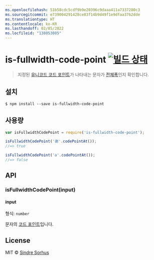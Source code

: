 ```yaml
---
ms.openlocfilehash: 51b58cdc5cdf9b9e20396c9daaa411a7337280c3
ms.sourcegitcommit: e739004291428ce83f14b9d49f1e9dfaa3762dde
ms.translationtype: HT
ms.contentlocale: ko-KR
ms.lasthandoff: 02/05/2022
ms.locfileid: "138053085"
---
```

# <a name="is-fullwidth-code-point-build-statushttpstravis-ciorgsindresorhusis-fullwidth-code-point"></a>is-fullwidth-code-point [![빌드 상태](https://travis-ci.org/sindresorhus/is-fullwidth-code-point.svg?branch=master)](https://travis-ci.org/sindresorhus/is-fullwidth-code-point)

> 지정된 [유니코드 코드 포인트](https://en.wikipedia.org/wiki/Code_point)가 나타내는 문자가 [전체폭](https://en.wikipedia.org/wiki/Halfwidth_and_fullwidth_forms)인지 확인합니다.


## <a name="install"></a>설치

```
$ npm install --save is-fullwidth-code-point
```


## <a name="usage"></a>사용량

```js
var isFullwidthCodePoint = require('is-fullwidth-code-point');

isFullwidthCodePoint('谢'.codePointAt());
//=> true

isFullwidthCodePoint('a'.codePointAt());
//=> false
```


## <a name="api"></a>API

### <a name="isfullwidthcodepointinput"></a>isFullwidthCodePoint(input)

#### <a name="input"></a>input

형식: `number`

문자의 [코드 포인트](https://en.wikipedia.org/wiki/Code_point)입니다.


## <a name="license"></a>License

MIT © [Sindre Sorhus](http://sindresorhus.com)
